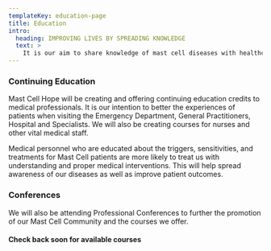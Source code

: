 ```yaml
---
templateKey: education-page
title: Education
intro:
  heading: IMPROVING LIVES BY SPREADING KNOWLEDGE
  text: >
    It is our aim to share knowledge of mast cell diseases with healthcare professionals and spread awareness to all medical fields.  Having knowledgable staff leads to better patient care.
---
```

### Continuing Education
Mast Cell Hope will be creating and offering continuing education credits to medical professionals. It is our intention to better the experiences of patients when visiting the Emergency Department, General Practitioners, Hospital and Specialists. We will also be creating courses for nurses and other vital medical staff.

Medical personnel who are educated about the triggers, sensitivities, and treatments for Mast Cell patients are more likely to treat us with understanding and proper medical interventions. This will help spread awareness of our diseases as well as improve patient outcomes.

### Conferences
We will also be attending Professional Conferences to further the promotion of our Mast Cell Community and the courses we offer.

#### Check back soon for available courses